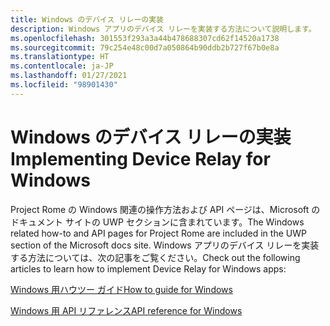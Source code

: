 ```yaml
---
title: Windows のデバイス リレーの実装
description: Windows アプリのデバイス リレーを実装する方法について説明します。
ms.openlocfilehash: 301553f293a3a44b478688307cd62f14520a1738
ms.sourcegitcommit: 79c254e48c00d7a050864b90ddb2b727f67b0e8a
ms.translationtype: HT
ms.contentlocale: ja-JP
ms.lasthandoff: 01/27/2021
ms.locfileid: "98901430"
---
```

# <a name="implementing-device-relay-for-windows"></a><span data-ttu-id="24bf8-103">Windows のデバイス リレーの実装</span><span class="sxs-lookup"><span data-stu-id="24bf8-103">Implementing Device Relay for Windows</span></span>

<span data-ttu-id="24bf8-104">Project Rome の Windows 関連の操作方法および API ページは、Microsoft のドキュメント サイトの UWP セクションに含まれています。</span><span class="sxs-lookup"><span data-stu-id="24bf8-104">The Windows related how-to and API pages for Project Rome are included in the UWP section of the Microsoft docs site.</span></span> <span data-ttu-id="24bf8-105">Windows アプリのデバイス リレーを実装する方法については、次の記事をご覧ください。</span><span class="sxs-lookup"><span data-stu-id="24bf8-105">Check out the following articles to learn how to implement Device Relay for Windows apps:</span></span>

[<span data-ttu-id="24bf8-106">Windows 用ハウツー ガイド</span><span class="sxs-lookup"><span data-stu-id="24bf8-106">How to guide for Windows</span></span>](/windows/uwp/launch-resume/connected-apps-and-devices)

[<span data-ttu-id="24bf8-107">Windows 用 API リファレンス</span><span class="sxs-lookup"><span data-stu-id="24bf8-107">API reference for Windows</span></span>](/uwp/api/Windows.System.RemoteSystems)